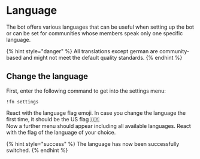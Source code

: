 # Language

The bot offers various languages that can be useful when setting up the bot or can be set for communities whose members speak only one specific language. 

{% hint style="danger" %}
All translations except german are community-based and might not meet the default quality standards.
{% endhint %}

## Change the language

First, enter the following command to get into the settings menu:

```text
!fn settings
```

React with the language flag emoji. In case you change the language the first time, it should be the US flag 🇺🇸   
Now a further menu should appear including all available languages. React with the flag of the language of your choice.

{% hint style="success" %}
The language has now been successfully switched.
{% endhint %}





